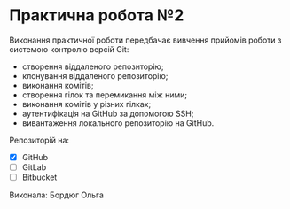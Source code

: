 # Практична робота №2

Виконання практичної роботи передбачає вивчення прийомів роботи з системою контролю версій Git:
- створення віддаленого репозиторію;
- клонування віддаленого репозиторію;
- виконання комітів;
- створення гілок та перемикання між ними;
- виконання комітів у різних гілках;
- аутентифікація на GitHub за допомогою SSH;
- вивантаження локального репозиторію на GitHub.

Репозиторій на:
- [x] GitHub
- [ ] GitLab
- [ ] Bitbucket

Виконала: Бордюг Ольга
